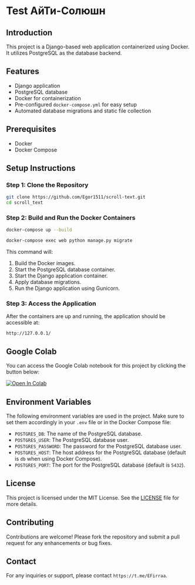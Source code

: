 # Test АйТи-Солюшн

## Introduction

This project is a Django-based web application containerized using Docker. It utilizes PostgreSQL as the database backend.

## Features

- Django application
- PostgreSQL database
- Docker for containerization
- Pre-configured `docker-compose.yml` for easy setup
- Automated database migrations and static file collection

## Prerequisites

- Docker
- Docker Compose

## Setup Instructions

### Step 1: Clone the Repository

```sh
git clone https://github.com/Egor1511/scroll-text.git
cd scroll_text
```

### Step 2: Build and Run the Docker Containers

```sh
docker-compose up --build
```
```sh
docker-compose exec web python manage.py migrate
```

This command will:

1. Build the Docker images.
2. Start the PostgreSQL database container.
3. Start the Django application container.
4. Apply database migrations.
6. Run the Django application using Gunicorn.

### Step 3: Access the Application

After the containers are up and running, the application should be accessible at:

```
http://127.0.0.1/
```

## Google Colab

You can access the Google Colab notebook for this project by clicking the button below:

[![Open In Colab](https://colab.research.google.com/assets/colab-badge.svg)]([https://colab.research.google.com/drive/YOUR_GOOGLE_COLAB_LINK_HERE](https://colab.research.google.com/drive/1bwDdPlnsFd3eSwf0RFTjPGHktJVLquyR?usp=sharing))

## Environment Variables

The following environment variables are used in the project. Make sure to set them accordingly in your `.env` file or in the Docker Compose file:

- `POSTGRES_DB`: The name of the PostgreSQL database.
- `POSTGRES_USER`: The PostgreSQL database user.
- `POSTGRES_PASSWORD`: The password for the PostgreSQL database user.
- `POSTGRES_HOST`: The host address for the PostgreSQL database (default is `db` when using Docker Compose).
- `POSTGRES_PORT`: The port for the PostgreSQL database (default is `5432`).

## License

This project is licensed under the MIT License. See the [LICENSE](LICENSE) file for more details.

## Contributing

Contributions are welcome! Please fork the repository and submit a pull request for any enhancements or bug fixes.

## Contact

For any inquiries or support, please contact `https://t.me/EFirraa`.
